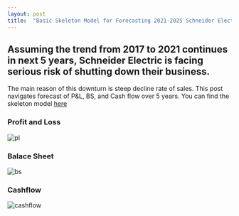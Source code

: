 ```yaml
---
layout: post
title:  "Basic Skeleton Model for Forecasting 2021-2025 Schneider Electric Korea PL and BS"
---
```


## Assuming the trend from 2017 to 2021 continues in next 5 years, Schneider Electric is facing serious risk of shutting down their business.
The main reason of this downturn is steep decline rate of sales. This post navigates forecast of P&L, BS, and Cash flow over 5 years. 
You can find the skeleton model [here](assets/SchneiderElectric/Schneider_Electric_2017-2020_forecast.xlsx)

### Profit and Loss
![pl](https://github.com/user-attachments/assets/7cc9cb96-b5e6-4470-961d-ec9e65d8ce0b)

### Balace Sheet
![bs](https://github.com/user-attachments/assets/af55e8e3-f417-4b0c-989c-9a06398f85cb)

### Cashflow
![cashflow](https://github.com/user-attachments/assets/b4249beb-41e9-4b0d-930d-0f587da2dbba)
